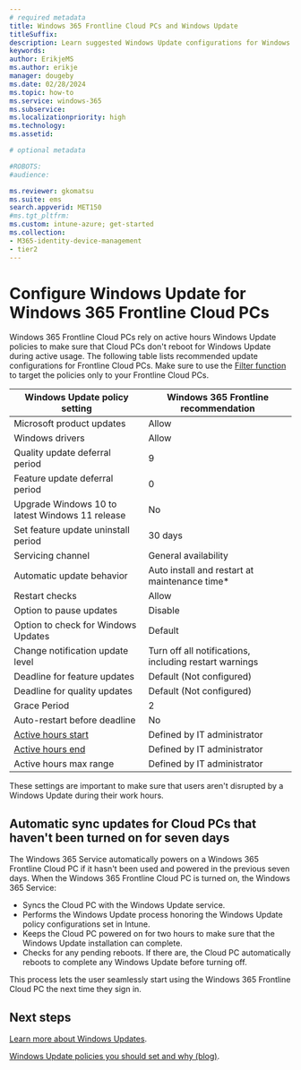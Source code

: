```yaml
---
# required metadata
title: Windows 365 Frontline Cloud PCs and Windows Update
titleSuffix:
description: Learn suggested Windows Update configurations for Windows 365 Frontline Cloud PCs.
keywords:
author: ErikjeMS  
ms.author: erikje
manager: dougeby
ms.date: 02/28/2024
ms.topic: how-to
ms.service: windows-365
ms.subservice: 
ms.localizationpriority: high
ms.technology:
ms.assetid: 

# optional metadata

#ROBOTS:
#audience:

ms.reviewer: gkomatsu
ms.suite: ems
search.appverid: MET150
#ms.tgt_pltfrm:
ms.custom: intune-azure; get-started
ms.collection:
- M365-identity-device-management
- tier2
---
```


# Configure Windows Update for Windows 365 Frontline Cloud PCs

Windows 365 Frontline Cloud PCs rely on active hours Windows Update policies to make sure that Cloud PCs don't reboot for Windows Update during active usage. The following table lists  recommended update configurations for Frontline Cloud PCs. Make sure to use the [Filter function](create-filter.md#create-a-filter-for-all-cloud-pcs) to target the policies only to your Frontline Cloud PCs.

| Windows Update policy setting | Windows 365 Frontline recommendation |
| --- | --- |
| Microsoft product updates | Allow |
| Windows drivers | Allow |
| Quality update deferral period | 9 |
| Feature update deferral period | 0 |
| Upgrade Windows 10 to latest Windows 11 release | No |
| Set feature update uninstall period | 30 days |
| Servicing channel | General availability |
| Automatic update behavior | Auto install and restart at maintenance time\* |
| Restart checks | Allow |
| Option to pause updates | Disable |
| Option to check for Windows Updates | Default |
| Change notification update level | Turn off all notifications, including restart warnings |
| Deadline for feature updates | Default (Not configured) |
| Deadline for quality updates | Default (Not configured) |
| Grace Period | 2 |
| Auto-restart before deadline | No |
| [Active hours start](/windows/client-management/mdm/policy-csp-update) | Defined by IT administrator |
| [Active hours end](/windows/client-management/mdm/policy-csp-update) | Defined by IT administrator |
| Active hours max range | Defined by IT administrator |

These settings are important to make sure that users aren't disrupted by a Windows Update during their work hours.

## Automatic sync updates for Cloud PCs that haven't been turned on for seven days

The Windows 365 Service automatically powers on a Windows 365 Frontline Cloud PC if it hasn't been used and powered in the previous seven days. When the Windows 365 Frontline Cloud PC is turned on, the Windows 365 Service:

- Syncs the Cloud PC with the Windows Update service.
- Performs the Windows Update process honoring the Windows Update policy configurations set in Intune.
- Keeps the Cloud PC powered on for two hours to make sure that the Windows Update installation can complete.
- Checks for any pending reboots. If there are, the Cloud PC automatically reboots to complete any Windows Update before turning off.

This process lets the user seamlessly start using the Windows 365 Frontline Cloud PC the next time they sign in.

<!-- ########################## --> 
## Next steps

[Learn more about Windows Updates](/windows/deployment/update/get-started-updates-channels-tools).

[Windows Update policies you should set and why (blog)](https://techcommunity.microsoft.com/t5/windows-it-pro-blog/the-windows-update-policies-you-should-set-and-why/ba-p/3270914).
